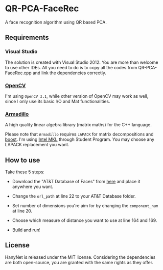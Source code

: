 # QR-PCA-FaceRec

A face recognition algorithm using QR based PCA.

## Requirements

### Visual Studio
The solution is created with Visual Studio 2012. You are more than welcome to use other IDEs. All you need to do is to copy all the codes from QR-PCA-FaceRec.cpp and link the dependencies correctly.

### [OpenCV](http://opencv.org/downloads.html)
I'm using `OpenCV 3.1`, while other version of OpenCV may work as well, since I only use its basic I/O and Mat functionalities.

### [Armadillo](http://arma.sourceforge.net/)
A high quality linear algebra library (matrix maths) for the C++ language.

Please note that `Armadillo` requires `LAPACK` for matrix decompositions and [boost](http://www.boost.org/). I'm using [Intel MKL](https://software.intel.com/en-us/intel-mkl) through Student Program. You may choose any LAPACK replacement you want.

## How to use

Take these 5 steps:

* Download the "AT&T Database of Faces" from [here](http://www.cl.cam.ac.uk/research/dtg/attarchive/facedatabase.html) and place it anywhere you want.

* Change the `orl_path` at line 22 to your AT&T Database folder.

* Set number of dimensions you're aim for by changing the `component_num` at line 20.

* Choose which measure of distance you want to use at line 164 and 169.

* Build and run!
 
## License

HanyNet is released under the MIT license. Considering the dependencies are both open-source, you are granted with the same rights as they offer.
